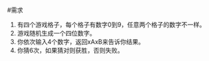 #需求

1. 有四个游戏格子，每个格子有数字0到9，任意两个格子的数字不一样。
2. 游戏随机生成一个四位数字。
3. 你依次输入4个数字，返回xAxB来告诉你结果。
4. 你猜6次，如果猜对则获胜，否则失败。
  

